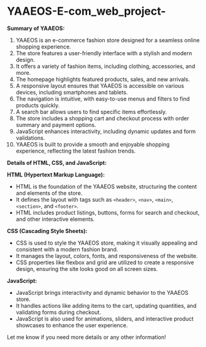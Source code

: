 # YAAEOS-E-com_web_project-


**Summary of YAAEOS:**
1. YAAEOS is an e-commerce fashion store designed for a seamless online shopping experience.
2. The store features a user-friendly interface with a stylish and modern design.
3. It offers a variety of fashion items, including clothing, accessories, and more.
4. The homepage highlights featured products, sales, and new arrivals.
5. A responsive layout ensures that YAAEOS is accessible on various devices, including smartphones and tablets.
6. The navigation is intuitive, with easy-to-use menus and filters to find products quickly.
7. A search bar allows users to find specific items effortlessly.
8. The store includes a shopping cart and checkout process with order summary and payment options.
9. JavaScript enhances interactivity, including dynamic updates and form validations.
10. YAAEOS is built to provide a smooth and enjoyable shopping experience, reflecting the latest fashion trends.

**Details of HTML, CSS, and JavaScript:**

**HTML (Hypertext Markup Language):**
- HTML is the foundation of the YAAEOS website, structuring the content and elements of the store.
- It defines the layout with tags such as `<header>`, `<nav>`, `<main>`, `<section>`, and `<footer>`.
- HTML includes product listings, buttons, forms for search and checkout, and other interactive elements.

**CSS (Cascading Style Sheets):**
- CSS is used to style the YAAEOS store, making it visually appealing and consistent with a modern fashion brand.
- It manages the layout, colors, fonts, and responsiveness of the website.
- CSS properties like flexbox and grid are utilized to create a responsive design, ensuring the site looks good on all screen sizes.

**JavaScript:**
- JavaScript brings interactivity and dynamic behavior to the YAAEOS store.
- It handles actions like adding items to the cart, updating quantities, and validating forms during checkout.
- JavaScript is also used for animations, sliders, and interactive product showcases to enhance the user experience.

Let me know if you need more details or any other information!
